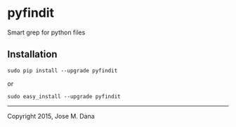 # pyfindit
Smart grep for python files

## Installation
    sudo pip install --upgrade pyfindit

or

    sudo easy_install --upgrade pyfindit

---
Copyright 2015, Jose M. Dana

